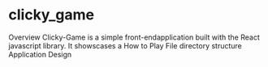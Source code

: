 # clicky_game
Overview
Clicky-Game is a simple front-endapplication built with the React javascript library.  It showscases a 
How to Play
File directory structure
Application Design


<!--stackedit_data:
eyJoaXN0b3J5IjpbLTEwMzkyMzAyODJdfQ==
-->